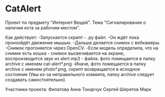 # CatAlert
Проект по предмету "Интернет Вещей". Тема "Сигналирование о наличии кота за рабочим местом".

Как действует: 
-Запускается скрипт - .py файл.
-Он ждёт пока произойдёт движение мышью.
-Дальше делается снимок с вебкамеры.
-Снимок прогоняется через OpenCV.
-Если модель определила, что на снимке есть кошка - снимок высвечивается на экране, воспроизводится звук из alert.mp3 - файла.
фото помещается в папку archive с именем cat-alert*.png
-Иначе, фото помещается в папку archive с именем photo*.png, скрипт возвращается в исходное состояние (Увы из-за неправильного коммита, папку archive следует создавать самостоятельно).

Участники проекта:
Филатова Анна
Токарчук Сергей
Шеретов Марк
